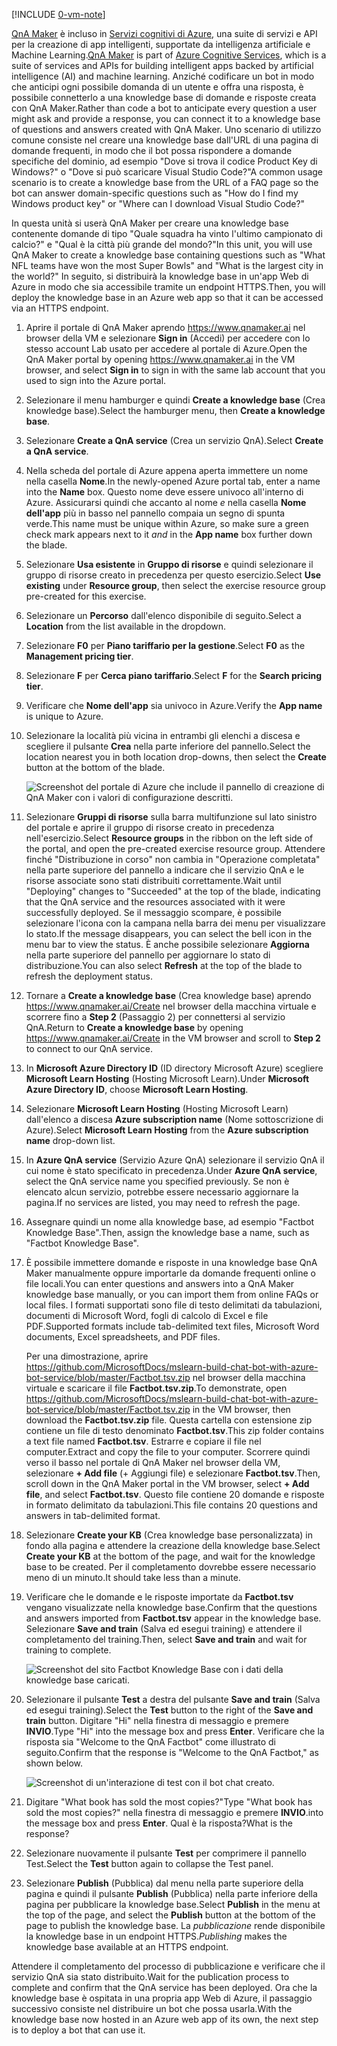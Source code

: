 [!INCLUDE [0-vm-note](0-vm-note.md)]

<span data-ttu-id="56e8b-101">[QnA Maker](https://www.qnamaker.ai/) è incluso in [Servizi cognitivi di Azure](https://www.microsoft.com/cognitive-services/), una suite di servizi e API per la creazione di app intelligenti, supportate da intelligenza artificiale e Machine Learning.</span><span class="sxs-lookup"><span data-stu-id="56e8b-101">[QnA Maker](https://www.qnamaker.ai/) is part of [Azure Cognitive Services](https://www.microsoft.com/cognitive-services/), which is a suite of services and APIs for building intelligent apps backed by artificial intelligence (AI) and machine learning.</span></span> <span data-ttu-id="56e8b-102">Anziché codificare un bot in modo che anticipi ogni possibile domanda di un utente e offra una risposta, è possibile connetterlo a una knowledge base di domande e risposte creata con QnA Maker.</span><span class="sxs-lookup"><span data-stu-id="56e8b-102">Rather than code a bot to anticipate every question a user might ask and provide a response, you can connect it to a knowledge base of questions and answers created with QnA Maker.</span></span> <span data-ttu-id="56e8b-103">Uno scenario di utilizzo comune consiste nel creare una knowledge base dall'URL di una pagina di domande frequenti, in modo che il bot possa rispondere a domande specifiche del dominio, ad esempio "Dove si trova il codice Product Key di Windows?" o "Dove si può scaricare Visual Studio Code?"</span><span class="sxs-lookup"><span data-stu-id="56e8b-103">A common usage scenario is to create a knowledge base from the URL of a FAQ page so the bot can answer domain-specific questions such as "How do I find my Windows product key" or "Where can I download Visual Studio Code?"</span></span>

<span data-ttu-id="56e8b-104">In questa unità si userà QnA Maker per creare una knowledge base contenente domande di tipo "Quale squadra ha vinto l'ultimo campionato di calcio?" e "Qual è la città più grande del mondo?"</span><span class="sxs-lookup"><span data-stu-id="56e8b-104">In this unit, you will use QnA Maker to create a knowledge base containing questions such as "What NFL teams have won the most Super Bowls" and "What is the largest city in the world?"</span></span> <span data-ttu-id="56e8b-105">In seguito, si distribuirà la knowledge base in un'app Web di Azure in modo che sia accessibile tramite un endpoint HTTPS.</span><span class="sxs-lookup"><span data-stu-id="56e8b-105">Then, you will deploy the knowledge base in an Azure web app so that it can be accessed via an HTTPS endpoint.</span></span>

1. <span data-ttu-id="56e8b-106">Aprire il portale di QnA Maker aprendo https://www.qnamaker.ai nel browser della VM e selezionare **Sign in** (Accedi) per accedere con lo stesso account Lab usato per accedere al portale di Azure.</span><span class="sxs-lookup"><span data-stu-id="56e8b-106">Open the QnA Maker portal by opening https://www.qnamaker.ai in the VM browser, and select **Sign in** to sign in with the same lab account that you used to sign into the Azure portal.</span></span> 

1. <span data-ttu-id="56e8b-107">Selezionare il menu hamburger e quindi **Create a knowledge base** (Crea knowledge base).</span><span class="sxs-lookup"><span data-stu-id="56e8b-107">Select the hamburger menu, then **Create a knowledge base**.</span></span> 

1. <span data-ttu-id="56e8b-108">Selezionare **Create a QnA service** (Crea un servizio QnA).</span><span class="sxs-lookup"><span data-stu-id="56e8b-108">Select **Create a QnA service**.</span></span>

1. <span data-ttu-id="56e8b-109">Nella scheda del portale di Azure appena aperta immettere un nome nella casella **Nome**.</span><span class="sxs-lookup"><span data-stu-id="56e8b-109">In the newly-opened Azure portal tab, enter a name into the **Name** box.</span></span> <span data-ttu-id="56e8b-110">Questo nome deve essere univoco all'interno di Azure. Assicurarsi quindi che accanto al nome *e* nella casella **Nome dell'app** più in basso nel pannello compaia un segno di spunta verde.</span><span class="sxs-lookup"><span data-stu-id="56e8b-110">This name must be unique within Azure, so make sure a green check mark appears next to it *and* in the **App name** box further down the blade.</span></span>

1. <span data-ttu-id="56e8b-111">Selezionare **Usa esistente** in **Gruppo di risorse** e quindi selezionare il gruppo di risorse creato in precedenza per questo esercizio.</span><span class="sxs-lookup"><span data-stu-id="56e8b-111">Select **Use existing** under **Resource group**, then select the exercise resource group pre-created for this exercise.</span></span>

1. <span data-ttu-id="56e8b-112">Selezionare un **Percorso** dall'elenco disponibile di seguito.</span><span class="sxs-lookup"><span data-stu-id="56e8b-112">Select a **Location** from the list available in the dropdown.</span></span> 

1. <span data-ttu-id="56e8b-113">Selezionare **F0** per **Piano tariffario per la gestione**.</span><span class="sxs-lookup"><span data-stu-id="56e8b-113">Select **F0** as the **Management pricing tier**.</span></span> 

1. <span data-ttu-id="56e8b-114">Selezionare **F** per **Cerca piano tariffario**.</span><span class="sxs-lookup"><span data-stu-id="56e8b-114">Select **F** for the **Search pricing tier**.</span></span> 

1. <span data-ttu-id="56e8b-115">Verificare che **Nome dell'app** sia univoco in Azure.</span><span class="sxs-lookup"><span data-stu-id="56e8b-115">Verify the **App name** is unique to Azure.</span></span>

1. <span data-ttu-id="56e8b-116">Selezionare la località più vicina in entrambi gli elenchi a discesa e scegliere il pulsante **Crea** nella parte inferiore del pannello.</span><span class="sxs-lookup"><span data-stu-id="56e8b-116">Select the location nearest you in both location drop-downs, then select the **Create** button at the bottom of the blade.</span></span>

    ![Screenshot del portale di Azure che include il pannello di creazione di QnA Maker con i valori di configurazione descritti.](../media/3-new-qna-maker-service.png)

1. <span data-ttu-id="56e8b-118">Selezionare **Gruppi di risorse** sulla barra multifunzione sul lato sinistro del portale e aprire il gruppo di risorse creato in precedenza nell'esercizio.</span><span class="sxs-lookup"><span data-stu-id="56e8b-118">Select **Resource groups** in the ribbon on the left side of the portal, and open the pre-created exercise resource group.</span></span> <span data-ttu-id="56e8b-119">Attendere finché "Distribuzione in corso" non cambia in "Operazione completata" nella parte superiore del pannello a indicare che il servizio QnA e le risorse associate sono stati distribuiti correttamente.</span><span class="sxs-lookup"><span data-stu-id="56e8b-119">Wait until "Deploying" changes to "Succeeded" at the top of the blade, indicating that the QnA service and the resources associated with it were successfully deployed.</span></span> <span data-ttu-id="56e8b-120">Se il messaggio scompare, è possibile selezionare l'icona con la campana nella barra dei menu per visualizzare lo stato.</span><span class="sxs-lookup"><span data-stu-id="56e8b-120">If the message disappears, you can select the bell icon in the menu bar to view the status.</span></span> <span data-ttu-id="56e8b-121">È anche possibile selezionare **Aggiorna** nella parte superiore del pannello per aggiornare lo stato di distribuzione.</span><span class="sxs-lookup"><span data-stu-id="56e8b-121">You can also select **Refresh** at the top of the blade to refresh the deployment status.</span></span>

1. <span data-ttu-id="56e8b-122">Tornare a **Create a knowledge base** (Crea knowledge base) aprendo https://www.qnamaker.ai/Create nel browser della macchina virtuale e scorrere fino a **Step 2** (Passaggio 2) per connettersi al servizio QnA.</span><span class="sxs-lookup"><span data-stu-id="56e8b-122">Return to **Create a knowledge base** by opening https://www.qnamaker.ai/Create in the VM browser and scroll to **Step 2** to connect to our QnA service.</span></span>

1. <span data-ttu-id="56e8b-123">In **Microsoft Azure Directory ID** (ID directory Microsoft Azure) scegliere **Microsoft Learn Hosting** (Hosting Microsoft Learn).</span><span class="sxs-lookup"><span data-stu-id="56e8b-123">Under **Microsoft Azure Directory ID**, choose **Microsoft Learn Hosting**.</span></span>

1. <span data-ttu-id="56e8b-124">Selezionare **Microsoft Learn Hosting** (Hosting Microsoft Learn) dall'elenco a discesa **Azure subscription name** (Nome sottoscrizione di Azure).</span><span class="sxs-lookup"><span data-stu-id="56e8b-124">Select **Microsoft Learn Hosting** from the **Azure subscription name** drop-down list.</span></span>

1. <span data-ttu-id="56e8b-125">In **Azure QnA service** (Servizio Azure QnA) selezionare il servizio QnA il cui nome è stato specificato in precedenza.</span><span class="sxs-lookup"><span data-stu-id="56e8b-125">Under **Azure QnA service**, select the QnA service name you specified previously.</span></span> <span data-ttu-id="56e8b-126">Se non è elencato alcun servizio, potrebbe essere necessario aggiornare la pagina.</span><span class="sxs-lookup"><span data-stu-id="56e8b-126">If no services are listed, you may need to refresh the page.</span></span>

1. <span data-ttu-id="56e8b-127">Assegnare quindi un nome alla knowledge base, ad esempio "Factbot Knowledge Base".</span><span class="sxs-lookup"><span data-stu-id="56e8b-127">Then, assign the knowledge base a name, such as "Factbot Knowledge Base".</span></span>

1. <span data-ttu-id="56e8b-128">È possibile immettere domande e risposte in una knowledge base QnA Maker manualmente oppure importarle da domande frequenti online o file locali.</span><span class="sxs-lookup"><span data-stu-id="56e8b-128">You can enter questions and answers into a QnA Maker knowledge base manually, or you can import them from online FAQs or local files.</span></span> <span data-ttu-id="56e8b-129">I formati supportati sono file di testo delimitati da tabulazioni, documenti di Microsoft Word, fogli di calcolo di Excel e file PDF.</span><span class="sxs-lookup"><span data-stu-id="56e8b-129">Supported formats include tab-delimited text files, Microsoft Word documents, Excel spreadsheets, and PDF files.</span></span>

    <span data-ttu-id="56e8b-130">Per una dimostrazione, aprire https://github.com/MicrosoftDocs/mslearn-build-chat-bot-with-azure-bot-service/blob/master/Factbot.tsv.zip nel browser della macchina virtuale e scaricare il file **Factbot.tsv.zip**.</span><span class="sxs-lookup"><span data-stu-id="56e8b-130">To demonstrate, open https://github.com/MicrosoftDocs/mslearn-build-chat-bot-with-azure-bot-service/blob/master/Factbot.tsv.zip in the VM browser, then download the **Factbot.tsv.zip** file.</span></span> <span data-ttu-id="56e8b-131">Questa cartella con estensione zip contiene un file di testo denominato **Factbot.tsv**.</span><span class="sxs-lookup"><span data-stu-id="56e8b-131">This zip folder contains a text file named **Factbot.tsv**.</span></span> <span data-ttu-id="56e8b-132">Estrarre e copiare il file nel computer.</span><span class="sxs-lookup"><span data-stu-id="56e8b-132">Extract and copy the file to your computer.</span></span> <span data-ttu-id="56e8b-133">Scorrere quindi verso il basso nel portale di QnA Maker nel browser della VM, selezionare **+ Add file** (+ Aggiungi file) e selezionare **Factbot.tsv**.</span><span class="sxs-lookup"><span data-stu-id="56e8b-133">Then, scroll down in the QnA Maker portal in the VM browser, select **+ Add file**, and select **Factbot.tsv**.</span></span> <span data-ttu-id="56e8b-134">Questo file contiene 20 domande e risposte in formato delimitato da tabulazioni.</span><span class="sxs-lookup"><span data-stu-id="56e8b-134">This file contains 20 questions and answers in tab-delimited format.</span></span>

1. <span data-ttu-id="56e8b-135">Selezionare **Create your KB** (Crea knowledge base personalizzata) in fondo alla pagina e attendere la creazione della knowledge base.</span><span class="sxs-lookup"><span data-stu-id="56e8b-135">Select **Create your KB** at the bottom of the page, and wait for the knowledge base to be created.</span></span> <span data-ttu-id="56e8b-136">Per il completamento dovrebbe essere necessario meno di un minuto.</span><span class="sxs-lookup"><span data-stu-id="56e8b-136">It should take less than a minute.</span></span>

1. <span data-ttu-id="56e8b-137">Verificare che le domande e le risposte importate da **Factbot.tsv** vengano visualizzate nella knowledge base.</span><span class="sxs-lookup"><span data-stu-id="56e8b-137">Confirm that the questions and answers imported from **Factbot.tsv** appear in the knowledge base.</span></span> <span data-ttu-id="56e8b-138">Selezionare **Save and train** (Salva ed esegui training) e attendere il completamento del training.</span><span class="sxs-lookup"><span data-stu-id="56e8b-138">Then, select **Save and train** and wait for training to complete.</span></span>

    ![Screenshot del sito Factbot Knowledge Base con i dati della knowledge base caricati.](../media/3-save-and-train.png)

1. <span data-ttu-id="56e8b-140">Selezionare il pulsante **Test** a destra del pulsante **Save and train** (Salva ed esegui training).</span><span class="sxs-lookup"><span data-stu-id="56e8b-140">Select the **Test** button to the right of the **Save and train** button.</span></span> <span data-ttu-id="56e8b-141">Digitare "Hi" nella finestra di messaggio e premere **INVIO**.</span><span class="sxs-lookup"><span data-stu-id="56e8b-141">Type "Hi" into the message box and press **Enter**.</span></span> <span data-ttu-id="56e8b-142">Verificare che la risposta sia "Welcome to the QnA Factbot" come illustrato di seguito.</span><span class="sxs-lookup"><span data-stu-id="56e8b-142">Confirm that the response is "Welcome to the QnA Factbot," as shown below.</span></span>

    ![Screenshot di un'interazione di test con il bot chat creato.](../media/3-test-kb.png)

1. <span data-ttu-id="56e8b-144">Digitare "What book has sold the most copies?"</span><span class="sxs-lookup"><span data-stu-id="56e8b-144">Type "What book has sold the most copies?"</span></span> <span data-ttu-id="56e8b-145">nella finestra di messaggio e premere **INVIO**.</span><span class="sxs-lookup"><span data-stu-id="56e8b-145">into the message box and press **Enter**.</span></span> <span data-ttu-id="56e8b-146">Qual è la risposta?</span><span class="sxs-lookup"><span data-stu-id="56e8b-146">What is the response?</span></span>

1. <span data-ttu-id="56e8b-147">Selezionare nuovamente il pulsante **Test** per comprimere il pannello Test.</span><span class="sxs-lookup"><span data-stu-id="56e8b-147">Select the **Test** button again to collapse the Test panel.</span></span> 
1. <span data-ttu-id="56e8b-148">Selezionare **Publish** (Pubblica) dal menu nella parte superiore della pagina e quindi il pulsante **Publish** (Pubblica) nella parte inferiore della pagina per pubblicare la knowledge base.</span><span class="sxs-lookup"><span data-stu-id="56e8b-148">Select **Publish** in the menu at the top of the page, and select the **Publish** button at the bottom of the page to publish the knowledge base.</span></span> <span data-ttu-id="56e8b-149">La *pubblicazione* rende disponibile la knowledge base in un endpoint HTTPS.</span><span class="sxs-lookup"><span data-stu-id="56e8b-149">*Publishing* makes the knowledge base available at an HTTPS endpoint.</span></span>

<span data-ttu-id="56e8b-150">Attendere il completamento del processo di pubblicazione e verificare che il servizio QnA sia stato distribuito.</span><span class="sxs-lookup"><span data-stu-id="56e8b-150">Wait for the publication process to complete and confirm that the QnA service has been deployed.</span></span> <span data-ttu-id="56e8b-151">Ora che la knowledge base è ospitata in una propria app Web di Azure, il passaggio successivo consiste nel distribuire un bot che possa usarla.</span><span class="sxs-lookup"><span data-stu-id="56e8b-151">With the knowledge base now hosted in an Azure web app of its own, the next step is to deploy a bot that can use it.</span></span>
